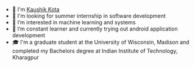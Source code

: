 - 👋  I'm [Kaushik Kota](https://kaushik246.github.io/Resume/)
- 💼  I'm looking for summer internship in software development
- 👀  I’m interested in machine learning and systems 
- 🌱  I’m constant learner and currently trying out android application development
- 🎓  I'm a graduate student at the University of Wisconsin, Madison and completed my Bachelors degree at Indian Institute of Technology, Kharagpur

<!---
kaushik246/kaushik246 is a ✨ special ✨ repository because its `README.md` (this file) appears on your GitHub profile.
You can click the Preview link to take a look at your changes.
--->
